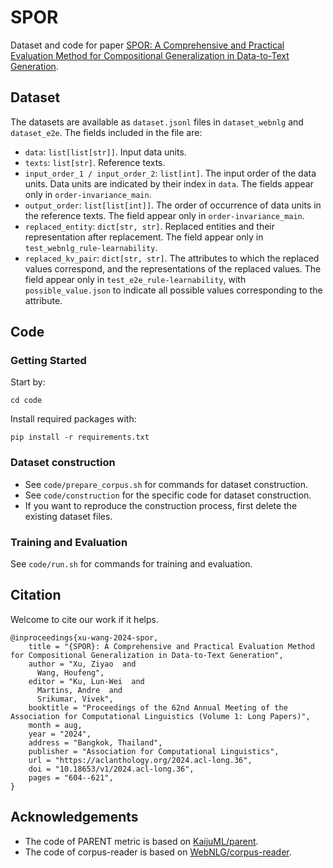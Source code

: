 # SPOR
Dataset and code for paper [SPOR: A Comprehensive and Practical Evaluation Method for Compositional Generalization in Data-to-Text Generation](https://arxiv.org/abs/2405.10650).

## Dataset
The datasets are available as `dataset.jsonl` files in `dataset_webnlg` and `dataset_e2e`. The fields included in the file are:
- `data`: `list[list[str]]`. Input data units.
- `texts`: `list[str]`. Reference texts.
- `input_order_1 / input_order_2`: `list[int]`. The input order of the data units. Data units are indicated by their index in `data`. The fields appear only in `order-invariance_main`.
- `output_order`: `list[list[int]]`. The order of occurrence of data units in the reference texts. The field appear only in `order-invariance_main`.
- `replaced_entity`: `dict[str, str]`. Replaced entities and their representation after replacement. The field appear only in `test_webnlg_rule-learnability`.
- `replaced_kv_pair`: `dict[str, str]`. The attributes to which the replaced values correspond, and the representations of the replaced values. The field appear only in `test_e2e_rule-learnability`, with `possible_value.json` to indicate all possible values corresponding to the attribute.


## Code
### Getting Started
Start by:
```
cd code
```
Install required packages with: 
```
pip install -r requirements.txt
```
### Dataset construction
- See `code/prepare_corpus.sh` for commands for dataset construction.
- See `code/construction` for the specific code for dataset construction.
- If you want to reproduce the construction process, first delete the existing dataset files. 

### Training and Evaluation
See `code/run.sh` for commands for training and evaluation.

## Citation
Welcome to cite our work if it helps.
```
@inproceedings{xu-wang-2024-spor,
    title = "{SPOR}: A Comprehensive and Practical Evaluation Method for Compositional Generalization in Data-to-Text Generation",
    author = "Xu, Ziyao  and
      Wang, Houfeng",
    editor = "Ku, Lun-Wei  and
      Martins, Andre  and
      Srikumar, Vivek",
    booktitle = "Proceedings of the 62nd Annual Meeting of the Association for Computational Linguistics (Volume 1: Long Papers)",
    month = aug,
    year = "2024",
    address = "Bangkok, Thailand",
    publisher = "Association for Computational Linguistics",
    url = "https://aclanthology.org/2024.acl-long.36",
    doi = "10.18653/v1/2024.acl-long.36",
    pages = "604--621",
}
```


## Acknowledgements

* The code of PARENT metric is based on [KaijuML/parent](https://github.com/KaijuML/parent).
* The code of corpus-reader is based on [WebNLG/corpus-reader](https://gitlab.com/webnlg/corpus-reader).
